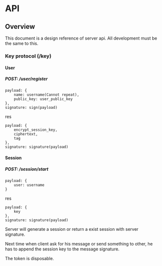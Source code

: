# API

## Overview

This document is a design reference of server api. All development must be the same to this.

### Key protocol (/key)

#### User

##### POST: /user/register

```
payload: {
    name: username(Cannot repeat),
    public_key: user_public_key
},
signature: sign(payload)
```

res

```
payload: {
    encrypt_session_key,
    ciphertext,
    tag
},
signature: signature(payload)
```

#### Session

##### POST: /session/start

```
payload: {
    user: username
}
```

res

```
payload: {
    key
},
signature: signature(payload)
```

Server will generate a session or return a exist session with server signature.

Next time when client ask for his message or send something to other, he has to append the session key to the message signature.

The token is disposable.
